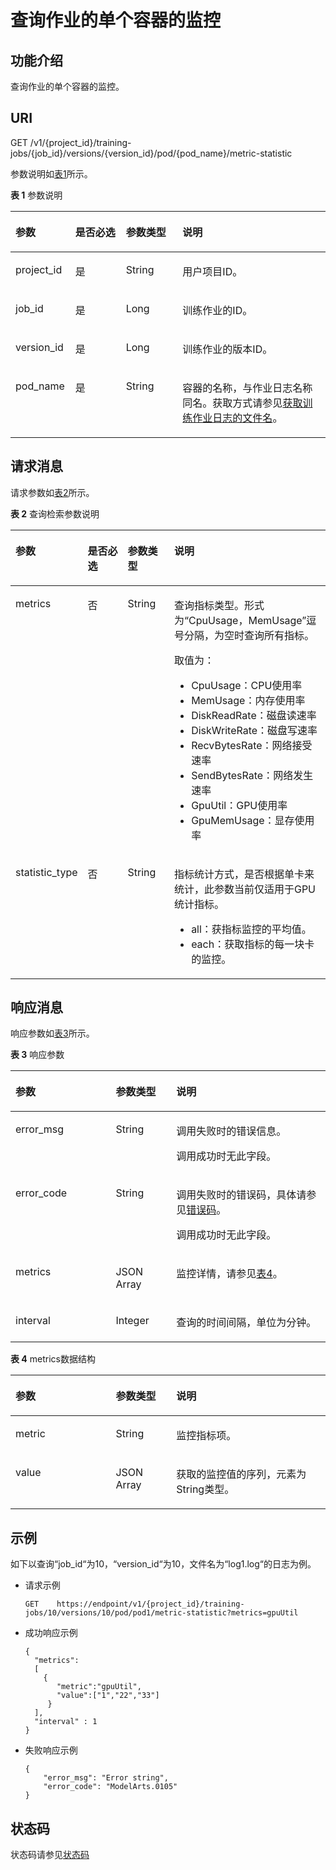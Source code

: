 # 查询作业的单个容器的监控<a name="modelarts_03_0150"></a>

## 功能介绍<a name="section59889949"></a>

查询作业的单个容器的监控。

## URI<a name="section2138635"></a>

GET   /v1/\{project\_id\}/training-jobs/\{job\_id\}/versions/\{version\_id\}/pod/\{pod\_name\}/metric-statistic

参数说明如[表1](#table4442765616454)所示。

**表 1**  参数说明

<a name="table4442765616454"></a>
<table><thead align="left"><tr id="row1885755016454"><th class="cellrowborder" valign="top" width="18.98%" id="mcps1.2.5.1.1"><p id="p2131794716511"><a name="p2131794716511"></a><a name="p2131794716511"></a>参数</p>
</th>
<th class="cellrowborder" valign="top" width="16.07%" id="mcps1.2.5.1.2"><p id="p4903214216511"><a name="p4903214216511"></a><a name="p4903214216511"></a>是否必选</p>
</th>
<th class="cellrowborder" valign="top" width="18%" id="mcps1.2.5.1.3"><p id="p1218057416511"><a name="p1218057416511"></a><a name="p1218057416511"></a>参数类型</p>
</th>
<th class="cellrowborder" valign="top" width="46.949999999999996%" id="mcps1.2.5.1.4"><p id="p4710241816511"><a name="p4710241816511"></a><a name="p4710241816511"></a>说明</p>
</th>
</tr>
</thead>
<tbody><tr id="row5911821816454"><td class="cellrowborder" valign="top" width="18.98%" headers="mcps1.2.5.1.1 "><p id="p264845616511"><a name="p264845616511"></a><a name="p264845616511"></a>project_id</p>
</td>
<td class="cellrowborder" valign="top" width="16.07%" headers="mcps1.2.5.1.2 "><p id="p1319836116511"><a name="p1319836116511"></a><a name="p1319836116511"></a>是</p>
</td>
<td class="cellrowborder" valign="top" width="18%" headers="mcps1.2.5.1.3 "><p id="p6243435216511"><a name="p6243435216511"></a><a name="p6243435216511"></a>String</p>
</td>
<td class="cellrowborder" valign="top" width="46.949999999999996%" headers="mcps1.2.5.1.4 "><p id="p2401771416511"><a name="p2401771416511"></a><a name="p2401771416511"></a>用户项目ID。</p>
</td>
</tr>
<tr id="row467320216454"><td class="cellrowborder" valign="top" width="18.98%" headers="mcps1.2.5.1.1 "><p id="p861340516511"><a name="p861340516511"></a><a name="p861340516511"></a>job_id</p>
</td>
<td class="cellrowborder" valign="top" width="16.07%" headers="mcps1.2.5.1.2 "><p id="p2659720516511"><a name="p2659720516511"></a><a name="p2659720516511"></a>是</p>
</td>
<td class="cellrowborder" valign="top" width="18%" headers="mcps1.2.5.1.3 "><p id="p689001016511"><a name="p689001016511"></a><a name="p689001016511"></a>Long</p>
</td>
<td class="cellrowborder" valign="top" width="46.949999999999996%" headers="mcps1.2.5.1.4 "><p id="p2121992316511"><a name="p2121992316511"></a><a name="p2121992316511"></a>训练作业的ID。</p>
</td>
</tr>
<tr id="row2274948268"><td class="cellrowborder" valign="top" width="18.98%" headers="mcps1.2.5.1.1 "><p id="p427412487612"><a name="p427412487612"></a><a name="p427412487612"></a>version_id</p>
</td>
<td class="cellrowborder" valign="top" width="16.07%" headers="mcps1.2.5.1.2 "><p id="p13953156365"><a name="p13953156365"></a><a name="p13953156365"></a>是</p>
</td>
<td class="cellrowborder" valign="top" width="18%" headers="mcps1.2.5.1.3 "><p id="p162743482617"><a name="p162743482617"></a><a name="p162743482617"></a>Long</p>
</td>
<td class="cellrowborder" valign="top" width="46.949999999999996%" headers="mcps1.2.5.1.4 "><p id="p1427434811615"><a name="p1427434811615"></a><a name="p1427434811615"></a>训练作业的版本ID。</p>
</td>
</tr>
<tr id="row589912624819"><td class="cellrowborder" valign="top" width="18.98%" headers="mcps1.2.5.1.1 "><p id="p6674163210488"><a name="p6674163210488"></a><a name="p6674163210488"></a>pod_name</p>
</td>
<td class="cellrowborder" valign="top" width="16.07%" headers="mcps1.2.5.1.2 "><p id="p2067410325489"><a name="p2067410325489"></a><a name="p2067410325489"></a>是</p>
</td>
<td class="cellrowborder" valign="top" width="18%" headers="mcps1.2.5.1.3 "><p id="p1167453210486"><a name="p1167453210486"></a><a name="p1167453210486"></a>String</p>
</td>
<td class="cellrowborder" valign="top" width="46.949999999999996%" headers="mcps1.2.5.1.4 "><p id="p166741632174818"><a name="p166741632174818"></a><a name="p166741632174818"></a>容器的名称，与作业日志名称同名。获取方式请参见<a href="获取训练作业日志的文件名.md">获取训练作业日志的文件名</a>。</p>
</td>
</tr>
</tbody>
</table>

## 请求消息<a name="section14721183115213"></a>

请求参数如[表2](#table87520312215)所示。

**表 2**  查询检索参数说明

<a name="table87520312215"></a>
<table><thead align="left"><tr id="row14751193113211"><th class="cellrowborder" valign="top" width="18.61%" id="mcps1.2.5.1.1"><p id="p207511131327"><a name="p207511131327"></a><a name="p207511131327"></a>参数</p>
</th>
<th class="cellrowborder" valign="top" width="13.87%" id="mcps1.2.5.1.2"><p id="p17517311823"><a name="p17517311823"></a><a name="p17517311823"></a>是否必选</p>
</th>
<th class="cellrowborder" valign="top" width="15.25%" id="mcps1.2.5.1.3"><p id="p1575123118210"><a name="p1575123118210"></a><a name="p1575123118210"></a>参数类型</p>
</th>
<th class="cellrowborder" valign="top" width="52.27%" id="mcps1.2.5.1.4"><p id="p875193116217"><a name="p875193116217"></a><a name="p875193116217"></a>说明</p>
</th>
</tr>
</thead>
<tbody><tr id="row1875210312027"><td class="cellrowborder" valign="top" width="18.61%" headers="mcps1.2.5.1.1 "><p id="p165671756184413"><a name="p165671756184413"></a><a name="p165671756184413"></a>metrics</p>
</td>
<td class="cellrowborder" valign="top" width="13.87%" headers="mcps1.2.5.1.2 "><p id="p13567456114417"><a name="p13567456114417"></a><a name="p13567456114417"></a>否</p>
</td>
<td class="cellrowborder" valign="top" width="15.25%" headers="mcps1.2.5.1.3 "><p id="p2567256164412"><a name="p2567256164412"></a><a name="p2567256164412"></a>String</p>
</td>
<td class="cellrowborder" valign="top" width="52.27%" headers="mcps1.2.5.1.4 "><p id="p45671756184419"><a name="p45671756184419"></a><a name="p45671756184419"></a>查询指标类型。形式为<span class="parmname" id="parmname1273041013551"><a name="parmname1273041013551"></a><a name="parmname1273041013551"></a>“CpuUsage，MemUsage”</span>逗号分隔，为空时查询所有指标。</p>
<p id="p555731221012"><a name="p555731221012"></a><a name="p555731221012"></a>取值为：</p>
<a name="ul9821419121015"></a><a name="ul9821419121015"></a><ul id="ul9821419121015"><li>CpuUsage：CPU使用率</li><li>MemUsage：内存使用率</li><li>DiskReadRate：磁盘读速率</li><li>DiskWriteRate：磁盘写速率</li><li>RecvBytesRate：网络接受速率</li><li>SendBytesRate：网络发生速率</li><li>GpuUtil：GPU使用率</li><li>GpuMemUsage：显存使用率</li></ul>
</td>
</tr>
<tr id="row187504224410"><td class="cellrowborder" valign="top" width="18.61%" headers="mcps1.2.5.1.1 "><p id="p1556765614410"><a name="p1556765614410"></a><a name="p1556765614410"></a>statistic_type</p>
</td>
<td class="cellrowborder" valign="top" width="13.87%" headers="mcps1.2.5.1.2 "><p id="p1056719566442"><a name="p1056719566442"></a><a name="p1056719566442"></a>否</p>
</td>
<td class="cellrowborder" valign="top" width="15.25%" headers="mcps1.2.5.1.3 "><p id="p756725611440"><a name="p756725611440"></a><a name="p756725611440"></a>String</p>
</td>
<td class="cellrowborder" valign="top" width="52.27%" headers="mcps1.2.5.1.4 "><p id="p74936661319"><a name="p74936661319"></a><a name="p74936661319"></a>指标统计方式，是否根据单卡来统计，此参数当前仅适用于GPU统计指标。</p>
<a name="ul125481249185319"></a><a name="ul125481249185319"></a><ul id="ul125481249185319"><li>all：获指标监控的平均值。</li><li>each：获取指标的每一块卡的监控。</li></ul>
</td>
</tr>
</tbody>
</table>

## 响应消息<a name="section15561295"></a>

响应参数如[表3](#table1414514116749)所示。

**表 3**  响应参数

<a name="table1414514116749"></a>
<table><thead align="left"><tr id="row1296552316749"><th class="cellrowborder" valign="top" width="31.830000000000002%" id="mcps1.2.4.1.1"><p id="p452264431685"><a name="p452264431685"></a><a name="p452264431685"></a>参数</p>
</th>
<th class="cellrowborder" valign="top" width="19.23%" id="mcps1.2.4.1.2"><p id="p424067391685"><a name="p424067391685"></a><a name="p424067391685"></a>参数类型</p>
</th>
<th class="cellrowborder" valign="top" width="48.94%" id="mcps1.2.4.1.3"><p id="p123938441685"><a name="p123938441685"></a><a name="p123938441685"></a>说明</p>
</th>
</tr>
</thead>
<tbody><tr id="row379107356"><td class="cellrowborder" valign="top" width="31.830000000000002%" headers="mcps1.2.4.1.1 "><p id="p3678195015417"><a name="p3678195015417"></a><a name="p3678195015417"></a>error_msg</p>
</td>
<td class="cellrowborder" valign="top" width="19.23%" headers="mcps1.2.4.1.2 "><p id="p367815017542"><a name="p367815017542"></a><a name="p367815017542"></a>String</p>
</td>
<td class="cellrowborder" valign="top" width="48.94%" headers="mcps1.2.4.1.3 "><p id="p146788503545"><a name="p146788503545"></a><a name="p146788503545"></a>调用失败时的错误信息。</p>
<p id="p767865010549"><a name="p767865010549"></a><a name="p767865010549"></a>调用成功时无此字段。</p>
</td>
</tr>
<tr id="row95021353811"><td class="cellrowborder" valign="top" width="31.830000000000002%" headers="mcps1.2.4.1.1 "><p id="p11679105018547"><a name="p11679105018547"></a><a name="p11679105018547"></a>error_code</p>
</td>
<td class="cellrowborder" valign="top" width="19.23%" headers="mcps1.2.4.1.2 "><p id="p1267985011549"><a name="p1267985011549"></a><a name="p1267985011549"></a>String</p>
</td>
<td class="cellrowborder" valign="top" width="48.94%" headers="mcps1.2.4.1.3 "><p id="p0679850175418"><a name="p0679850175418"></a><a name="p0679850175418"></a>调用失败时的错误码，具体请参见<a href="错误码.md">错误码</a>。</p>
<p id="p19679165010545"><a name="p19679165010545"></a><a name="p19679165010545"></a>调用成功时无此字段。</p>
</td>
</tr>
<tr id="row1722835016749"><td class="cellrowborder" valign="top" width="31.830000000000002%" headers="mcps1.2.4.1.1 "><p id="p773018126138"><a name="p773018126138"></a><a name="p773018126138"></a>metrics</p>
</td>
<td class="cellrowborder" valign="top" width="19.23%" headers="mcps1.2.4.1.2 "><p id="p6730101217138"><a name="p6730101217138"></a><a name="p6730101217138"></a>JSON Array</p>
</td>
<td class="cellrowborder" valign="top" width="48.94%" headers="mcps1.2.4.1.3 "><p id="p20730131211320"><a name="p20730131211320"></a><a name="p20730131211320"></a>监控详情，请参见<a href="#table8361164171810">表4</a>。</p>
</td>
</tr>
<tr id="row5468243216749"><td class="cellrowborder" valign="top" width="31.830000000000002%" headers="mcps1.2.4.1.1 "><p id="p17730201261311"><a name="p17730201261311"></a><a name="p17730201261311"></a>interval</p>
</td>
<td class="cellrowborder" valign="top" width="19.23%" headers="mcps1.2.4.1.2 "><p id="p1730131210134"><a name="p1730131210134"></a><a name="p1730131210134"></a>Integer</p>
</td>
<td class="cellrowborder" valign="top" width="48.94%" headers="mcps1.2.4.1.3 "><p id="p107304125137"><a name="p107304125137"></a><a name="p107304125137"></a>查询的时间间隔，单位为分钟。</p>
</td>
</tr>
</tbody>
</table>

**表 4**  metrics数据结构

<a name="table8361164171810"></a>
<table><thead align="left"><tr id="row1036116411818"><th class="cellrowborder" valign="top" width="31.830000000000002%" id="mcps1.2.4.1.1"><p id="p13361742185"><a name="p13361742185"></a><a name="p13361742185"></a>参数</p>
</th>
<th class="cellrowborder" valign="top" width="19.23%" id="mcps1.2.4.1.2"><p id="p1336116419185"><a name="p1336116419185"></a><a name="p1336116419185"></a>参数类型</p>
</th>
<th class="cellrowborder" valign="top" width="48.94%" id="mcps1.2.4.1.3"><p id="p436113417189"><a name="p436113417189"></a><a name="p436113417189"></a>说明</p>
</th>
</tr>
</thead>
<tbody><tr id="row136110481816"><td class="cellrowborder" valign="top" width="31.830000000000002%" headers="mcps1.2.4.1.1 "><p id="p13622416189"><a name="p13622416189"></a><a name="p13622416189"></a>metric</p>
</td>
<td class="cellrowborder" valign="top" width="19.23%" headers="mcps1.2.4.1.2 "><p id="p1536219461814"><a name="p1536219461814"></a><a name="p1536219461814"></a>String</p>
</td>
<td class="cellrowborder" valign="top" width="48.94%" headers="mcps1.2.4.1.3 "><p id="p568715711810"><a name="p568715711810"></a><a name="p568715711810"></a>监控指标项。</p>
</td>
</tr>
<tr id="row33621145188"><td class="cellrowborder" valign="top" width="31.830000000000002%" headers="mcps1.2.4.1.1 "><p id="p153621543189"><a name="p153621543189"></a><a name="p153621543189"></a>value</p>
</td>
<td class="cellrowborder" valign="top" width="19.23%" headers="mcps1.2.4.1.2 "><p id="p43626414188"><a name="p43626414188"></a><a name="p43626414188"></a>JSON Array</p>
</td>
<td class="cellrowborder" valign="top" width="48.94%" headers="mcps1.2.4.1.3 "><p id="p33627461816"><a name="p33627461816"></a><a name="p33627461816"></a>获取的监控值的序列，元素为String类型。</p>
</td>
</tr>
</tbody>
</table>

## 示例<a name="section828415581838"></a>

如下以查询“job\_id“为10，“version\_id“为10，文件名为“log1.log“的日志为例。

-   请求示例

    ```
    GET    https://endpoint/v1/{project_id}/training-jobs/10/versions/10/pod/pod1/metric-statistic?metrics=gpuUtil
    ```


-   成功响应示例

    ```
    {
      "metrics":
      [
        {
           "metric":"gpuUtil",
           "value":["1","22","33"]
         }
      ],
      "interval" : 1
    }
    ```

-   失败响应示例

    ```
    {
        "error_msg": "Error string",
        "error_code": "ModelArts.0105"
    }
    ```


## 状态码<a name="section16342114917109"></a>

状态码请参见[状态码](状态码.md)

